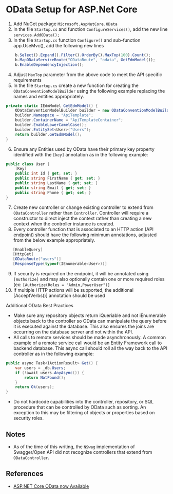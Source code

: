 # OData Setup for ASP.Net Core

1. Add NuGet package `Microsoft.AspNetCore.OData`
2. In the file `Startup.cs` and function `ConfigureServices()`, add the new line `services.AddOData();`
3. In the file `Startup.cs` function `Configure()` and sub-function app.UseMvc(), add the following new lines

```javascript
	b.Select().Expand().Filter().OrderBy().MaxTop(100).Count();
	b.MapODataServiceRoute("ODataRoute", "odata", GetEdmModel());
	b.EnableDependencyInjection();
```

4. Adjust `MaxTop` parameter from the above code to meet the API specific requirements
5. In the file `Startup.cs` create a new function for creating the `ODataConventionModelBuilder` using the following example replacing the names and entities appropriately.

```cs
private static IEdmModel GetEdmModel() {
	ODataConventionModelBuilder builder = new ODataConventionModelBuilder();
	builder.Namespace = "ApiTemplate";
	builder.ContainerName = "ApiTemplateContainer";
	builder.EnableLowerCamelCase();
	builder.EntitySet<User>("Users");
	return builder.GetEdmModel();
}
```

6. Ensure any Entities used by OData have their primary key property identified with the `[key]` annotation as in the following example:

```cs
public class User {
	[Key]
	public int Id { get; set; }
	public string FirstName { get; set; }
	public string LastName { get; set; }
	public string Email { get; set; }
	public string Phone { get; set; }
}
```

7. Create new controller or change existing controller to extend from `ODataController` rather than `Controller`.  Controller will require a constructor to direct inject the context rather than creating a new context when the controller instance is created.
8. Every controller function that is associated to an HTTP action (API endpoint) should have the following minimum annotations, adjusted from the below example appropriately.
```cs
   [EnableQuery]
   [HttpGet]
   [ODataRoute("users")]
   [ResponseType(typeof(IEnumerable<User>))]
```
9. If security is required on the endpoint, it will be annotated using `[Authorize]` and may also optionally contain one or more required roles (ex: `[Authorize(Roles = "Admin,PowerUser")]`
10. If multiple HTTP actions will be supported, the additional [AcceptVerbs()] annotation should be used

Additional OData Best Practices
* Make sure any repository objects return iQueriable and not iEnumerable objects back to the controller so OData can manipulate the query before it is executed against the database.  This also ensures the joins are occurring on the database server and not within the API.
* All calls to remote services should be made asynchronously.  A common example of a remote service call would be an Entity Framework call to backend database.  This async call should roll all the way back to the API controller as in the following example:

```cs
public async Task<IActionResult> Get() {
	var users = _db.Users;
	if (!await users.AnyAsync()) {
		return NotFound();
	}
	return Ok(users);
}
```

* Do not hardcode capabilities into the controller, repository, or SQL procedure that can be controlled by OData such as sorting.  An exception to this may be filtering of objects or properties based on security roles.

## Notes
* As of the time of this writing, the `NSwag` implementation of Swagger/Open API did not recognize controllers that extend from `ODataController`.

## References
* [ASP.NET Core OData now Available](https://blogs.msdn.microsoft.com/odatateam/2018/07/03/asp-net-core-odata-now-available/)
